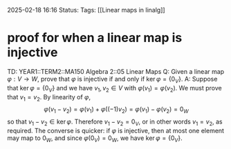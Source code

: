 2025-02-18 16:16
Status: 
Tags: [[Linear maps in linalg]]
# proof for when a linear map is injective

TD: YEAR1::TERM2::MA150 Algebra 2::05 Linear Maps 
Q: Given a linear map $\varphi: V \rightarrow W$, prove that $\varphi$ is injective if and only if $\ker \varphi = \{0_V\}$.
A: Suppose that $\ker \varphi = \{0_V\}$ and we have $v_1, v_2 \in V$ with $\varphi(v_1) = \varphi(v_2)$. We must prove that $v_1 = v_2$. By linearity of $\varphi$, $$ \varphi(v_1 - v_2) = \varphi(v_1) + \varphi((-1)v_2) = \varphi(v_1) - \varphi(v_2) = 0_W $$so that $v_1 - v_2 \in \ker \varphi$. Therefore $v_1 - v_2 = 0_V$, or in other words $v_1 = v_2$, as required.
The converse is quicker: if $\varphi$ is injective, then at most one element may map to $0_W$, and since $\varphi(0_V) = 0_W$, we have $\ker \varphi = \{0_V\}$.
<!--ID: 1739895518125-->
